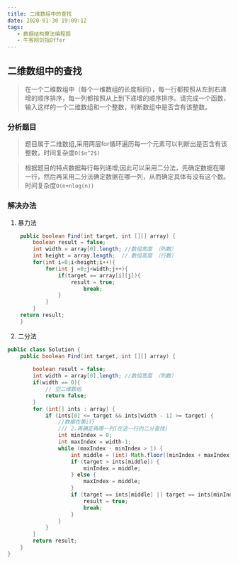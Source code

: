```yaml
---
title: 二维数组中的查找
date: 2020-01-30 19:09:12
tags:  
   - 数据结构算法编程题
   - 牛客网剑指Offer
---
```


## 二维数组中的查找
> 在一个二维数组中（每个一维数组的长度相同），每一行都按照从左到右递增的顺序排序，每一列都按照从上到下递增的顺序排序。请完成一个函数，输入这样的一个二维数组和一个整数，判断数组中是否含有该整数。

### 分析题目
> 题目属于二维数组,采用两层for循环遍历每一个元素可以判断出是否含有该整数，时间复杂度`O($n^2$)`


> 根据题目的特点数据每行每列递增;因此可以采用二分法，先确定数据在哪一行，然后再采用二分法确定数据在哪一列，从而确定具体有没有这个数。时间复杂度`O(n+nlog(n))`

### 解决办法

1. 暴力法
```Java
    public boolean Find(int target, int [][] array) {
        boolean result = false;
        int width = array[0].length; //数组宽度 （列数）
        int height = array.length;  // 数组高度 （行数）
        for(int i=0;i<height;i++){
            for(int j =0;j<width;j++){
                if(target == array[i][j]){
                    result = true;
                        break;
                }
            }
        }
    return result;
    }
```
2. 二分法

```Java
public class Solution {
    public boolean Find(int target, int [][] array) {
          
        boolean result = false;
        int width = array[0].length; //数组宽度 （列数）
        if(width == 0){
            // 空二维数组
            return false;
        }
        for (int[] ints : array) {
            if (ints[0] <= target && ints[width - 1] >= target) {
                //数据在第i行
                /// 2.再确定再哪一列(在这一行内二分查找)
                int minIndex = 0;
                int maxIndex = width-1;
                while (maxIndex - minIndex > 1) {
                    int middle = (int) Math.floor((minIndex + maxIndex) / 2.0);
                    if (target > ints[middle]) {
                        minIndex = middle;
                    } else {
                        maxIndex = middle;
                    }
                    if (target == ints[middle] || target == ints[minIndex]||target==ints[maxIndex]) {
                        result = true;
                        break;
                    }
                }
            }
        }
        return result;
    }
}
```
